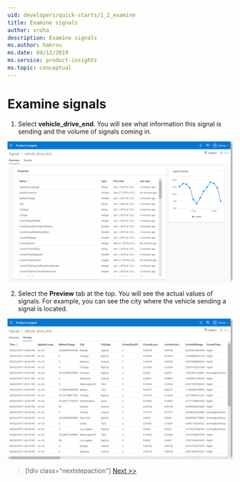 ```yaml
---
uid: developers/quick-starts/1_2_examine
title: Examine signals
author: vroha
description: Examine signals
ms.author: hakrou
ms.date: 04/12/2019
ms.service: product-insights
ms.topic: conceptual
---
```


# Examine signals

1. Select **vehicle_drive_end**. You will see what information this signal is sending and the volume of signals coming in. 

![Signal details page](../images/quick-starts/1_Signal_detail1.png)

2. Select the **Preview** tab at the top. You will see the actual values of signals. For example, you can see the city where the vehicle sending a signal is located. 

![Signal details page preview tab](../images/quick-starts/1_Signal_detail2.png)

> [!div class="nextstepaction"]
> [Next >>](1_3_explore.md)

